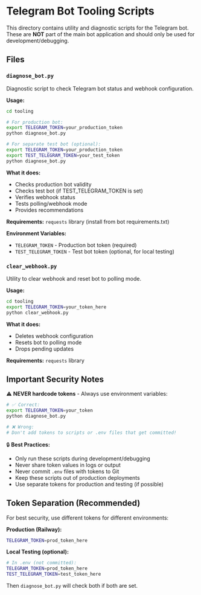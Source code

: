 # Telegram Bot Tooling Scripts

This directory contains utility and diagnostic scripts for the Telegram bot. These are **NOT** part of the main bot application and should only be used for development/debugging.

## Files

### `diagnose_bot.py`
Diagnostic script to check Telegram bot status and webhook configuration.

**Usage:**
```bash
cd tooling

# For production bot:
export TELEGRAM_TOKEN=your_production_token
python diagnose_bot.py

# For separate test bot (optional):
export TELEGRAM_TOKEN=your_production_token
export TEST_TELEGRAM_TOKEN=your_test_token
python diagnose_bot.py
```

**What it does:**
- Checks production bot validity
- Checks test bot (if TEST_TELEGRAM_TOKEN is set)
- Verifies webhook status
- Tests polling/webhook mode
- Provides recommendations

**Requirements:** `requests` library (install from bot requirements.txt)

**Environment Variables:**
- `TELEGRAM_TOKEN` - Production bot token (required)
- `TEST_TELEGRAM_TOKEN` - Test bot token (optional, for local testing)

### `clear_webhook.py`
Utility to clear webhook and reset bot to polling mode.

**Usage:**
```bash
cd tooling
export TELEGRAM_TOKEN=your_token_here
python clear_webhook.py
```

**What it does:**
- Deletes webhook configuration
- Resets bot to polling mode
- Drops pending updates

**Requirements:** `requests` library

## Important Security Notes

⚠️ **NEVER hardcode tokens** - Always use environment variables:
```bash
# ✅ Correct:
export TELEGRAM_TOKEN=your_token
python diagnose_bot.py

# ❌ Wrong:
# Don't add tokens to scripts or .env files that get committed!
```

🔒 **Best Practices:**
- Only run these scripts during development/debugging
- Never share token values in logs or output
- Never commit `.env` files with tokens to Git
- Keep these scripts out of production deployments
- Use separate tokens for production and testing (if possible)

## Token Separation (Recommended)

For best security, use different tokens for different environments:

**Production (Railway):**
```bash
TELEGRAM_TOKEN=prod_token_here
```

**Local Testing (optional):**
```bash
# In .env (not committed):
TELEGRAM_TOKEN=prod_token_here
TEST_TELEGRAM_TOKEN=test_token_here
```

Then `diagnose_bot.py` will check both if both are set.

